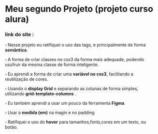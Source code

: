 # Meu segundo Projeto (projeto curso alura)

### link do site : 

<p>  ▫️ Nesse projeto eu ratifiquei o uso das tags, e principalmente de forma <strong>semântica</strong>. </p>

<p> ▫️ A forma de criar classes no css3 da forma mais adequade, podendo usufruir da mesma classe de forma inteligente. </p>

<p> ▫️ Eu aprendi a forma de criar uma <strong>variável no css3</strong>, facilitando a reutilização de cores. </p>

<p> ▫️ Usando o <strong>display Grid</strong> e separando as colunas de forma simples, utilizando <strong>grid-template-columns</strong> .</p>

<p> ▫️ Eu também aprendi a usar um pouco da ferramenta <strong>Figma</strong>. </p>

<p> ▫️ Usar a <strong>medida (em)</strong> na magin e no padding </p>


<p> ▫️ Ratifiquei o uso do <strong>hover</strong> para tamanhos,fonts,cores em um texto, ou botão.  </p>
